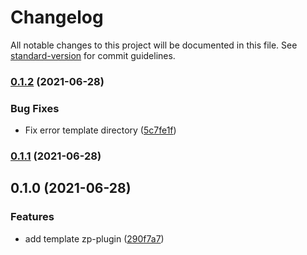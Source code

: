 # Changelog

All notable changes to this project will be documented in this file. See [standard-version](https://github.com/conventional-changelog/standard-version) for commit guidelines.

### [0.1.2](https://github.com/zppack/template-structure-zp-plugin/compare/v0.1.1...v0.1.2) (2021-06-28)


### Bug Fixes

* Fix error template directory ([5c7fe1f](https://github.com/zppack/template-structure-zp-plugin/commit/5c7fe1fb8e672aa2d91e8b491f3138a7ceb4a8c7))

### [0.1.1](https://github.com/zppack/template-structure-zp-plugin/compare/v0.1.0...v0.1.1) (2021-06-28)

## 0.1.0 (2021-06-28)


### Features

* add template zp-plugin ([290f7a7](https://github.com/zppack/template-structure-zp-plugin/commit/290f7a72616f8cdc4f872a66b917f1ea85462a34))
